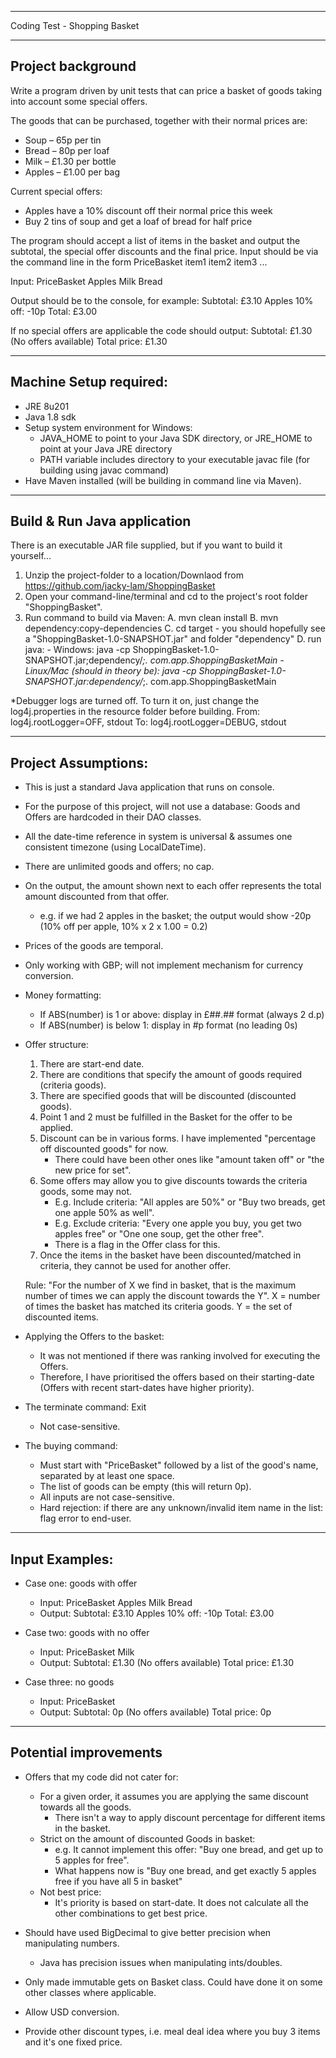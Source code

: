 ----------------------------------------------------------------------------------------
Coding Test - Shopping Basket

----------------------------------------------------------------------------------------
Project background
----------------------------------------------------------------------------------------
Write a program driven by unit tests that can price a basket of goods taking into account some special
offers.

The goods that can be purchased, together with their normal prices are:
- Soup – 65p per tin
- Bread – 80p per loaf
- Milk – £1.30 per bottle
- Apples – £1.00 per bag

Current special offers:
- Apples have a 10% discount off their normal price this week
- Buy 2 tins of soup and get a loaf of bread for half price

The program should accept a list of items in the basket and output the subtotal, the special offer discounts
and the final price.
Input should be via the command line in the form PriceBasket item1 item2 item3 ...

Input:
    PriceBasket Apples Milk Bread

Output should be to the console, for example:
    Subtotal: £3.10
    Apples 10% off: -10p
    Total: £3.00

If no special offers are applicable the code should output:
    Subtotal: £1.30
    (No offers available)
    Total price: £1.30
    

----------------------------------------------------------
Machine Setup required:
----------------------------------------------------------
- JRE 8u201
- Java 1.8 sdk
- Setup system environment for Windows:
    - JAVA_HOME to point to your Java SDK directory, or JRE_HOME to point at your Java JRE directory
    - PATH variable includes directory to your executable javac file (for building using javac command)
- Have Maven installed (will be building in command line via Maven).

----------------------------------------------------------
Build & Run Java application
----------------------------------------------------------
There is an executable JAR file supplied, but if you want to build it yourself...

1. Unzip the project-folder to a location/Downlaod from https://github.com/jacky-lam/ShoppingBasket
2. Open your command-line/terminal and cd to the project's root folder "ShoppingBasket".
3. Run command to build via Maven:
    A. mvn clean install
    B. mvn dependency:copy-dependencies
    C. cd target
        - you should hopefully see a "ShoppingBasket-1.0-SNAPSHOT.jar" and folder "dependency"
    D. run java:
        - Windows: java -cp ShoppingBasket-1.0-SNAPSHOT.jar;dependency/*;. com.app.ShoppingBasketMain
        - Linux/Mac (should in theory be): java -cp ShoppingBasket-1.0-SNAPSHOT.jar:dependency/*;. com.app.ShoppingBasketMain

*Debugger logs are turned off. To turn it on, just change the log4j.properties in the resource folder before building.
    From:   log4j.rootLogger=OFF, stdout
    To:     log4j.rootLogger=DEBUG, stdout

----------------------------------------------------------
Project Assumptions:
----------------------------------------------------------
- This is just a standard Java application that runs on console.
- For the purpose of this project, will not use a database: Goods and Offers are hardcoded in their DAO classes.
- All the date-time reference in system is universal & assumes one consistent timezone (using LocalDateTime).
- There are unlimited goods and offers; no cap.
- On the output, the amount shown next to each offer represents the total amount discounted from that offer.
    - e.g. if we had 2 apples in the basket; the output would show -20p (10% off per apple, 10% x 2 x 1.00 = 0.2)

- Prices of the goods are temporal.
- Only working with GBP; will not implement mechanism for currency conversion.
- Money formatting:
    - If ABS(number) is 1 or above:  display in £##.## format (always 2 d.p)
    - If ABS(number) is below 1:     display in #p format (no leading 0s)

- Offer structure:
    1. There are start-end date.
    2. There are conditions that specify the amount of goods required (criteria goods).
    3. There are specified goods that will be discounted (discounted goods).
    4. Point 1 and 2 must be fulfilled in the Basket for the offer to be applied.
    5. Discount can be in various forms. I have implemented "percentage off discounted goods" for now.
        - There could have been other ones like "amount taken off" or "the new price for set".
    6. Some offers may allow you to give discounts towards the criteria goods, some may not.
        - E.g. Include criteria: "All apples are 50%" or "Buy two breads, get one apple 50% as well".
        - E.g. Exclude criteria: "Every one apple you buy, you get two apples free" or "One one soup, get the other free".
        - There is a flag in the Offer class for this.
    7. Once the items in the basket have been discounted/matched in criteria, they cannot be used for another offer.

    Rule: "For the number of X we find in basket, that is the maximum number of times we can apply the discount towards the Y".
    X = number of times the basket has matched its criteria goods.
    Y = the set of discounted items.

- Applying the Offers to the basket:
    - It was not mentioned if there was ranking involved for executing the Offers.
    - Therefore, I have prioritised the offers based on their starting-date (Offers with recent start-dates have higher priority).

- The terminate command: Exit
    - Not case-sensitive.

- The buying command:
    - Must start with "PriceBasket" followed by a list of the good's name, separated by at least one space.
    - The list of goods can be empty (this will return 0p).
    - All inputs are not case-sensitive.
    - Hard rejection: if there are any unknown/invalid item name in the list: flag error to end-user.

---------------------------------
Input Examples:
---------------------------------

- Case one: goods with offer
    - Input:
        PriceBasket Apples Milk Bread
    - Output:
        Subtotal: £3.10
        Apples 10% off: -10p
        Total: £3.00

- Case two: goods with no offer
    - Input:
        PriceBasket Milk
    - Output:
        Subtotal: £1.30
        (No offers available)
        Total price: £1.30

- Case three: no goods
    - Input:
        PriceBasket 
    - Output:
        Subtotal: 0p
        (No offers available)
        Total price: 0p

---------------------------------
Potential improvements
---------------------------------
- Offers that my code did not cater for:
    - For a given order, it assumes you are applying the same discount towards all the goods.
        - There isn't a way to apply discount percentage for different items in the basket.
    - Strict on the amount of discounted Goods in basket:
        - e.g. It cannot implement this offer: "Buy one bread, and get up to 5 apples for free".
        - What happens now is "Buy one bread, and get exactly 5 apples free if you have all 5 in basket"
    - Not best price:
        - It's priority is based on start-date. It does not calculate all the other combinations to get best price.

- Should have used BigDecimal to give better precision when manipulating numbers.
    - Java has precision issues when manipulating ints/doubles.

- Only made immutable gets on Basket class. Could have done it on some other classes where applicable.

- Allow USD conversion.

- Provide other discount types, i.e. meal deal idea where you buy 3 items and it's one fixed price.
